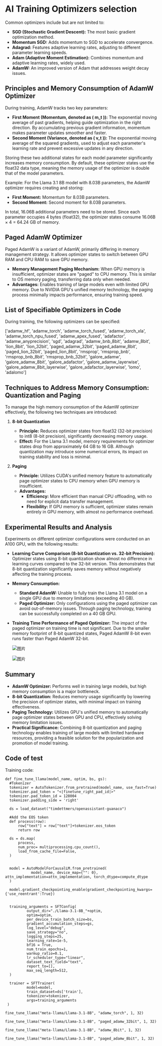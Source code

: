 # AI Training Optimizers selection

Common optimizers include but are not limited to:  

- **SGD (Stochastic Gradient Descent):** The most basic gradient optimization method.  
- **Momentum SGD:** Adds momentum to SGD to accelerate convergence.  
- **Adagrad:** Features adaptive learning rates, adjusting to different parameter learning speeds.  
- **Adam (Adaptive Moment Estimation):** Combines momentum and adaptive learning rates, widely used.  
- **AdamW:** An improved version of Adam that addresses weight decay issues.  
  
## Principles and Memory Consumption of AdamW Optimizer 

During training, AdamW tracks two key parameters:  

- **First Moment (Momentum, denoted as \( m_t \)):** The exponential moving average of past gradients, helping guide optimization in the right direction. By accumulating previous gradient information, momentum makes parameter updates smoother and faster.  
- **Second Moment (Variance, denoted as \( v_t \)):** The exponential moving average of the squared gradients, used to adjust each parameter's learning rate and prevent excessive updates in any direction.  
  

Storing these two additional states for each model parameter significantly increases memory consumption. By default, these optimizer states use the float32 data type, meaning the memory usage of the optimizer is double that of the model parameters.  

Example: For the Llama 3.1 8B model with 8.03B parameters, the AdamW optimizer requires creating and storing:  
- **First Moment:** Momentum for 8.03B parameters.  
- **Second Moment:** Second moment for 8.03B parameters.  
  

In total, 16.06B additional parameters need to be stored. Since each parameter occupies 4 bytes (float32), the optimizer states consume 16.06B × 4 = 64.24 GB of memory.  

## Paged AdamW Optimizer  

Paged AdamW is a variant of AdamW, primarily differing in memory management strategy. It allows optimizer states to switch between GPU RAM and CPU RAM to save GPU memory.  

- **Memory Management Paging Mechanism:** When GPU memory is insufficient, optimizer states are "paged" to CPU memory. This is similar to OS memory paging, transferring data only when needed.  
- **Advantages:** Enables training of large models even with limited GPU memory. Due to NVIDIA GPU's unified memory technology, the paging process minimally impacts performance, ensuring training speed.  
  
## List of Specifiable Optimizers in Code  

During training, the following optimizers can be specified:  

['adamw_hf', 'adamw_torch', 'adamw_torch_fused', 'adamw_torch_xla', 'adamw_torch_npu_fused', 'adamw_apex_fused', 'adafactor', 'adamw_anyprecision', 'sgd', 'adagrad', 'adamw_bnb_8bit', 'adamw_8bit', 'lion_8bit', 'lion_32bit', 'paged_adamw_32bit', 'paged_adamw_8bit', 'paged_lion_32bit', 'paged_lion_8bit', 'rmsprop', 'rmsprop_bnb', 'rmsprop_bnb_8bit', 'rmsprop_bnb_32bit', 'galore_adamw', 'galore_adamw_8bit', 'galore_adafactor', 'galore_adamw_layerwise', 'galore_adamw_8bit_layerwise', 'galore_adafactor_layerwise', 'lomo', 'adalomo']



## Techniques to Address Memory Consumption: Quantization and Paging  

To manage the high memory consumption of the AdamW optimizer effectively, the following two techniques are introduced:  

1. **8-bit Quantization**  
  
   - **Principle:** Reduces optimizer states from float32 (32-bit precision) to int8 (8-bit precision), significantly decreasing memory usage.  
   - **Effect:** For the Llama 3.1 model, memory requirements for optimizer states drop from approximately 64 GB to 16 GB. Although quantization may introduce some numerical errors, its impact on training stability and loss is minimal.  
  
2. **Paging**  
  
   - **Principle:** Utilizes CUDA's unified memory feature to automatically page optimizer states to CPU memory when GPU memory is insufficient.  
   - **Advantages:**  
     - **Efficiency:** More efficient than manual CPU offloading, with no need for explicit data transfer management.  
     - **Flexibility:** If GPU memory is sufficient, optimizer states remain entirely in GPU memory, with almost no performance overhead.  

## Experimental Results and Analysis  

Experiments on different optimizer configurations were conducted on an A100 GPU, with the following results:  

- **Learning Curve Comparison (8-bit Quantization vs. 32-bit Precision):** Optimizer states using 8-bit quantization show almost no difference in learning curves compared to the 32-bit version. This demonstrates that 8-bit quantization significantly saves memory without negatively affecting the training process.  

- **Memory Consumption:**  
  - **Standard AdamW:** Unable to fully train the Llama 3.1 model on a single GPU due to memory limitations (exceeding 40 GB).  
  - **Paged Optimizer:** Only configurations using the paged optimizer can avoid out-of-memory issues. Through paging technology, training can be successfully completed on a 40 GB GPU.  
  
- **Training Time Performance of Paged Optimizer:** The impact of the paged optimizer on training time is not significant. Due to the smaller memory footprint of 8-bit quantized states, Paged AdamW 8-bit even runs faster than Paged AdamW 32-bit.  

  ![图片](https://mmbiz.qpic.cn/mmbiz_png/akGXyic486nUVbeUKTR1HfW9WlRnPHUoFnMQkXMseDW2VNRibvQlfFcRWJmcyJ2KaadQx3qMm0rlzZn4q6cYCibGw/640?wx_fmt=png&from=appmsg&tp=webp&wxfrom=5&wx_lazy=1&wx_co=1)

  ![图片](https://mmbiz.qpic.cn/mmbiz_png/akGXyic486nUVbeUKTR1HfW9WlRnPHUoFMdKIvqdOxNicJtntMKcq8Pltujv7RMLA2OLT331oNGLwyFEZ3pA1j8Q/640?wx_fmt=png&from=appmsg&tp=webp&wxfrom=5&wx_lazy=1&wx_co=1)
## Summary  

- **AdamW Optimizer:** Performs well in training large models, but high memory consumption is a major bottleneck.  
- **8-bit Quantization:** Reduces memory usage significantly by lowering the precision of optimizer states, with minimal impact on training effectiveness.  
- **Paging Technology:** Utilizes GPU's unified memory to automatically page optimizer states between GPU and CPU, effectively solving memory limitation issues.  
- **Practical Significance:** Combining 8-bit quantization and paging technology enables training of large models with limited hardware resources, providing a feasible solution for the popularization and promotion of model training. 


## Code of test
Training code:
```
def fine_tune_llama(model_name, optim, bs, gs):
  #Tokenizer
  tokenizer = AutoTokenizer.from_pretrained(model_name, use_fast=True)
  tokenizer.pad_token = "<|finetune_right_pad_id|>"
  tokenizer.pad_token_id = 128004
  tokenizer.padding_side = 'right'

  ds = load_dataset("timdettmers/openassistant-guanaco")

  #Add the EOS token
  def process(row):
      row["text"] = row["text"]+tokenizer.eos_token
      return row

  ds = ds.map(
      process,
      num_proc= multiprocessing.cpu_count(),
      load_from_cache_file=False,
  )


  model = AutoModelForCausalLM.from_pretrained(
            model_name, device_map={"": 0}, attn_implementation=attn_implementation, torch_dtype=compute_dtype
  )

  model.gradient_checkpointing_enable(gradient_checkpointing_kwargs={'use_reentrant':True})


  training_arguments = SFTConfig(
          output_dir="./Llama-3.1-8B_"+optim,
          optim=optim,
          per_device_train_batch_size=bs,
          gradient_accumulation_steps=gs,
          log_level="debug",
          save_strategy="no",
          logging_steps=25,
          learning_rate=1e-5,
          bf16 = True,
          num_train_epochs=1,
          warmup_ratio=0.1,
          lr_scheduler_type="linear",
          dataset_text_field="text",   
          report_to=[],
          max_seq_length=512,
  )

  trainer = SFTTrainer(
          model=model,
          train_dataset=ds['train'],
          tokenizer=tokenizer,
          args=training_arguments
 )
```

```
fine_tune_llama("meta-llama/Llama-3.1-8B", "adamw_torch", 1, 32)    
```

```
fine_tune_llama("meta-llama/Llama-3.1-8B", "paged_adamw_32bit", 1, 32)
```

```
fine_tune_llama("meta-llama/Llama-3.1-8B", "adamw_8bit", 1, 32)
```

```
fine_tune_llama("meta-llama/Llama-3.1-8B", "paged_adamw_8bit", 1, 32)
```

